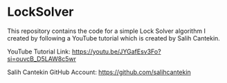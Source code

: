 # LockSolver
This repository contains the code for a simple Lock Solver algorithm I created by following a YouTube tutorial which is created by Salih Cantekin.

YouTube Tutorial Link: https://youtu.be/JYGafEsv3Fo?si=ouvcB_D5LAW8c5wr

Salih Cantekin GitHub Account: https://github.com/salihcantekin
